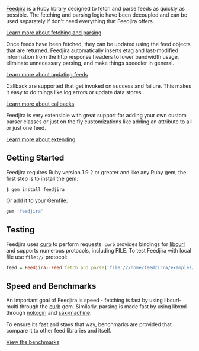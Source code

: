 [Feedjira][github] is a Ruby library designed to fetch and parse feeds as
quickly as possible. The fetching and parsing logic have been decoupled and can
be used separately if don't need everything that Feedjira offers.

[github]: https://github.com/feedjira/feedjira

[Learn more about fetching and parsing](/fetching-and-parsing.html)

Once feeds have been fetched, they can be updated using the feed objects that
are returned. Feedjira automatically inserts etag and last-modified information
from the http response headers to lower bandwidth usage, eliminate unnecessary
parsing, and make things speedier in general.

[Learn more about updating feeds](/updating-feeds.html)

Callback are supported that get invoked on success and failure. This makes it
easy to do things like log errors or update data stores.

[Learn more about callbacks](/callbacks.html)

Feedjira is very extensible with great support for adding your own custom parser
classes or just on the fly customizations like adding an attribute to all or
just one feed.

[Learn more about extending](/extending.html)

## Getting Started

Feedjira requires Ruby version 1.9.2 or greater and like any Ruby gem, the first
step is to install the gem:

```
$ gem install feedjira
```

Or add it to your Gemfile:

```ruby
gem 'feedjira'
```

## Testing

Feedjira uses [curb][] to perform requests. `curb` provides bindings for
[libcurl][] and supports numerous protocols, including FILE. To test Feedjira
with local file use `file://` protocol:

[libcurl]: http://curl.haxx.se/libcurl/

```ruby
feed = Feedjira::Feed.fetch_and_parse('file:///home/feedzirra/examples/feed.rss')
```

## Speed and Benchmarks

An important goal of Feedjira is speed - fetching is fast by using libcurl-multi
through the [curb][] gem. Similarly, parsing is made fast by using libxml
through [nokogiri][] and [sax-machine][].

[curb]: https://github.com/taf2/curb
[nokogiri]: https://github.com/sparklemotion/nokogiri
[sax-machine]: https://github.com/pauldix/sax-machine

To ensure its fast and stays that way, benchmarks are provided that compare it
to other feed libraries and itself.

[View the benchmarks](/benchmarks.html)

